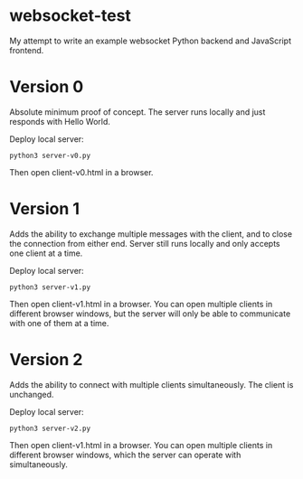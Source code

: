 # websocket-test

My attempt to write an example websocket Python backend and JavaScript frontend.

# Version 0

Absolute minimum proof of concept. The server runs locally and just responds with Hello World.

Deploy local server:

	python3 server-v0.py

Then open client-v0.html in a browser.

# Version 1

Adds the ability to exchange multiple messages with the client, and to close the connection from
either end. Server still runs locally and only accepts one client at a time.

Deploy local server:

	python3 server-v1.py

Then open client-v1.html in a browser. You can open multiple clients in different browser windows,
but the server will only be able to communicate with one of them at a time.

# Version 2

Adds the ability to connect with multiple clients simultaneously. The client is unchanged.

Deploy local server:

	python3 server-v2.py

Then open client-v1.html in a browser. You can open multiple clients in different browser windows,
which the server can operate with simultaneously.
